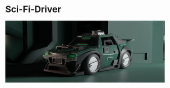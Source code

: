 # Sci-Fi-Driver

![](https://github.com/Shrimad-Bhagwat/Sci-Fi-Driver/blob/main/Images/Banner.png?raw=true)
